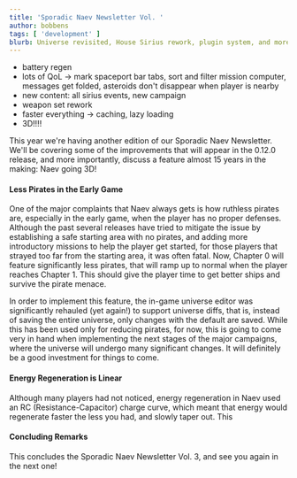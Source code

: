 ```yaml
---
title: 'Sporadic Naev Newsletter Vol. '
author: bobbens
tags: [ 'development' ]
blurb: Universe revisited, House Sirius rework, plugin system, and more!
---
```


* battery regen
* lots of QoL -> mark spaceport bar tabs, sort and filter mission computer, messages get folded, asteroids don't disappear when player is nearby
* new content: all sirius events, new campaign
* weapon set rework
* faster everything -> caching, lazy loading
* 3D!!!!

This year we're having another edition of our Sporadic Naev Newsletter. We'll be covering some of the improvements that will appear in the 0.12.0 release, and more importantly, discuss a feature almost 15 years in the making: Naev going 3D!

#### Less Pirates in the Early Game

One of the major complaints that Naev always gets is how ruthless pirates are, especially in the early game, when the player has no proper defenses. Although the past several releases have tried to mitigate the issue by establishing a safe starting area with no pirates, and adding more introductory missions to help the player get started, for those players that strayed too far from the starting area, it was often fatal. Now, Chapter 0 will feature significantly less pirates, that will ramp up to normal when the player reaches Chapter 1. This should give the player time to get better ships and survive the pirate menace.

In order to implement this feature, the in-game universe editor was significantly rehauled (yet again!) to support universe diffs, that is, instead of saving the entire universe, only changes with the default are saved. While this has been used only for reducing pirates, for now, this is going to come very in hand when implementing the next stages of the major campaigns, where the universe will undergo many significant changes. It will definitely be a good investment for things to come.

#### Energy Regeneration is Linear

Although many players had not noticed, energy regeneration in Naev used an RC (Resistance-Capacitor) charge curve, which meant that energy would regenerate faster the less you had, and slowly taper out. This

#### Concluding Remarks

This concludes the Sporadic Naev Newsletter Vol. 3, and see you again in
the next one!
